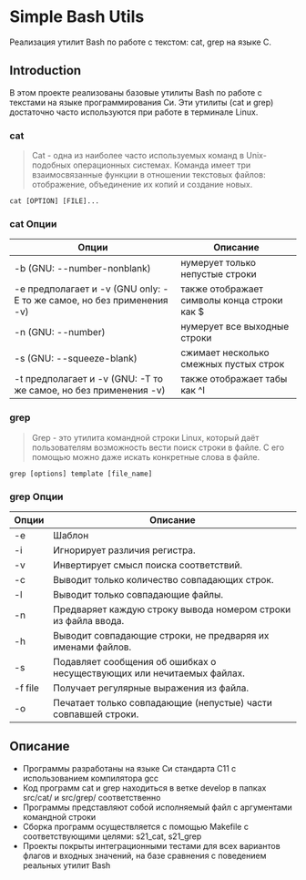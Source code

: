 # Simple Bash Utils

Реализация утилит Bash по работе с текстом: cat, grep на языке C.

## Introduction

В этом проекте реализованы базовые утилиты Bash по работе с текстами на языке программирования Си.
Эти утилиты (cat и grep) достаточно часто используются при работе в терминале Linux.  

### cat 

> Cat - одна из наиболее часто используемых команд в Unix-подобных операционных системах. Команда имеет три взаимосвязанные функции в отношении текстовых файлов: отображение, объединение их копий и создание новых.

`cat [OPTION] [FILE]...`

### cat Опции

| Опции | Описание |
| ------ | ------ |
| -b (GNU: --number-nonblank) | нумерует только непустые строки |
| -e предполагает и -v (GNU only: -E то же самое, но без применения -v) | также отображает символы конца строки как $  |
| -n (GNU: --number) | нумерует все выходные строки |
| -s (GNU: --squeeze-blank) | сжимает несколько смежных пустых строк |
| -t предполагает и -v (GNU: -T то же самое, но без применения -v) | также отображает табы как ^I |

### grep

> Grep - это утилита командной строки Linux, который даёт пользователям возможность вести поиск строки в файле. С его помощью можно даже искать конкретные слова в файле.

`grep [options] template [file_name]`

### grep Опции

| Опции | Описание |
| ------ | ------ |
| -e | Шаблон |
| -i | Игнорирует различия регистра.  |
| -v | Инвертирует смысл поиска соответствий. |
| -c | Выводит только количество совпадающих строк. |
| -l | Выводит только совпадающие файлы.  |
| -n | Предваряет каждую строку вывода номером строки из файла ввода. |
| -h | Выводит совпадающие строки, не предваряя их именами файлов. |
| -s | Подавляет сообщения об ошибках о несуществующих или нечитаемых файлах. |
| -f file | Получает регулярные выражения из файла. |
| -o | Печатает только совпадающие (непустые) части совпавшей строки. |


## Описание

- Программы разработаны на языке Си стандарта C11 с использованием компилятора gcc 
- Код программ cat и grep находиться в ветке develop в папках src/cat/ и src/grep/ соответственно  
- Программы представляют собой исполняемый файл с аргументами командной строки
- Сборка программ осуществляется с помощью Makefile с соответствующими целями: s21_cat, s21_grep  
- Проекты покрыты интеграционными тестами для всех вариантов флагов и входных значений, на базе сравнения с поведением реальных утилит Bash